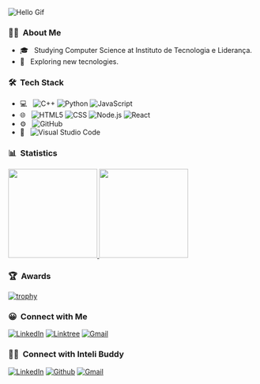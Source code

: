 

![Hello Gif](https://github.com/CryptoVictor/CryptoVictor/blob/main/assets/CryptoVictor.gif)

<h3> 🧑‍💻 &nbsp;About Me </h3>


- 🎓 &nbsp; Studying Computer Science at Instituto de Tecnologia e Liderança.
- 🤔 &nbsp; Exploring new tecnologies.




<h3> 🛠 &nbsp;Tech Stack</h3>

- 💻 &nbsp;
  ![C++](https://img.shields.io/badge/-C++-333333?style=flat&logo=C%2B%2B&logoColor=00599C)
  ![Python](https://img.shields.io/badge/-Python-333333?style=flat&logo=python)
  ![JavaScript](https://img.shields.io/badge/-JavaScript-333333?style=flat&logo=javascript)
- 🌐 &nbsp;
  ![HTML5](https://img.shields.io/badge/-HTML5-333333?style=flat&logo=HTML5)
  ![CSS](https://img.shields.io/badge/-CSS-333333?style=flat&logo=CSS3&logoColor=1572B6)
  ![Node.js](https://img.shields.io/badge/-Node.js-333333?style=flat&logo=node.js)
  ![React](https://img.shields.io/badge/-React-333333?style=flat&logo=react)
- ⚙️ &nbsp;
  ![GitHub](https://img.shields.io/badge/-GitHub-333333?style=flat&logo=github)
- 🔧 &nbsp;
  ![Visual Studio Code](https://img.shields.io/badge/-Visual%20Studio%20Code-333333?style=flat&logo=visual-studio-code&logoColor=007ACC)

<h3> 📊 &nbsp;Statistics</h3>

<a href="https://github.com/AVS1508">
  <img height="180em" src="https://github-readme-stats.vercel.app/api?username=cryptovictor&theme=buefy&show_icons=true" />
  <img height="180em" src="https://github-readme-stats.vercel.app/api/top-langs/?username=cryptovictor&theme=buefy&layout=compact" />
</a>

<br/>

<h3> 🏆 &nbsp;Awards </h3>
  
<p dir="auto"><a href="https://github.com/ryo-ma/github-profile-trophy"><img src="https://github-profile-trophy.vercel.app/?username=CryptoVictor" alt="trophy" data-canonical-src="https://github-profile-trophy.vercel.app/?username=CryptoVictor;theme=onedark" style="max-width: 100%;"></a></p>

<h3> 😀 &nbsp;Connect with Me </h3>

  [![LinkedIn](https://img.shields.io/badge/LinkedIn-0077B5?style=for-the-badge&logo=linkedin&logoColor=white)](https://www.linkedin.com/in/victor-garcia-dos-santos/)
  [![Linktree](https://img.shields.io/badge/linktree-39E09B?style=for-the-badge&logo=linktree&logoColor=white)](https://linktree.com/cryptov1ct0r)
  [![Gmail](https://img.shields.io/badge/Gmail-333333?style=for-the-badge&logo=gmail&logoColor=red)](mailto:gds.victor15@gmail.com)

<h3> 🤝🏻 &nbsp;Connect with Inteli Buddy </h3>
  
  [![LinkedIn](https://img.shields.io/badge/LinkedIn-0077B5?style=for-the-badge&logo=linkedin&logoColor=white)](https://www.linkedin.com/in/vinicius-ibiapina/)
  [![Github](https://img.shields.io/badge/GitHub-100000?style=for-the-badge&logo=github&logoColor=white)](https://github.com/Viniciusibin)
  [![Gmail](https://img.shields.io/badge/Gmail-333333?style=for-the-badge&logo=gmail&logoColor=red)](mailto:vinicius.ibiapina@sou.inteli.edu.br)
  

